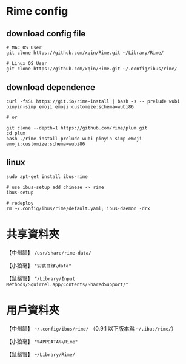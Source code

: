 # Rime config


## download config file
```
# MAC OS User
git clone https://github.com/xqin/Rime.git ~/Library/Rime/

# Linux OS User
git clone https://github.com/xqin/Rime.git ~/.config/ibus/rime/
```

## download dependence

```
curl -fsSL https://git.io/rime-install | bash -s -- prelude wubi pinyin-simp emoji emoji:customize:schema=wubi86

# or

git clone --depth=1 https://github.com/rime/plum.git
cd plum
bash ./rime-install prelude wubi pinyin-simp emoji emoji:customize:schema=wubi86
```

## linux

```
sudo apt-get install ibus-rime

# use ibus-setup add chinese -> rime
ibus-setup

# redeploy
rm ~/.config/ibus/rime/default.yaml; ibus-daemon -drx
```

# 共享資料夾

【中州韻】 `/usr/share/rime-data/`

【小狼毫】 `"安裝目錄\data"`

【鼠鬚管】 `"/Library/Input Methods/Squirrel.app/Contents/SharedSupport/"`


# 用戶資料夾


【中州韻】 `~/.config/ibus/rime/` （0.9.1 以下版本爲 `~/.ibus/rime/`）

【小狼毫】 `"%APPDATA%\Rime"`

【鼠鬚管】 `~/Library/Rime/`
